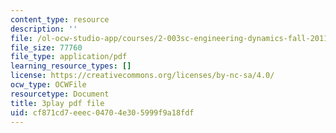 ```yaml
---
content_type: resource
description: ''
file: /ol-ocw-studio-app/courses/2-003sc-engineering-dynamics-fall-2011/cf871cd7eeec04704e305999f9a18fdf_YZ9y4zcfCPs.pdf
file_size: 77760
file_type: application/pdf
learning_resource_types: []
license: https://creativecommons.org/licenses/by-nc-sa/4.0/
ocw_type: OCWFile
resourcetype: Document
title: 3play pdf file
uid: cf871cd7-eeec-0470-4e30-5999f9a18fdf
---
```

